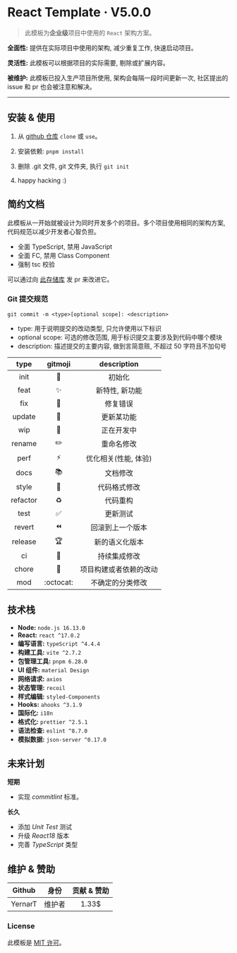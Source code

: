 # React Template &middot; V5.0.0

> 此模板为**企业级**项目中使用的 `React` 架构方案。

**全面性:** 提供在实际项目中使用的架构, 减少重复工作, 快速启动项目。

**灵活性:** 此模板可以根据项目的实际需要, 剔除或扩展内容。

**被维护:** 此模板已投入生产项目所使用, 架构会每隔一段时间更新一次, 社区提出的 issue 和 pr 也会被注意和解决。

---

## 安装 & 使用

1. 从 [github 仓库](https://github.com/YernarT/react_template) `clone` 或 `use`。

2. 安装依赖: `pnpm install`

3. 删除 .git 文件, git 文件夹, 执行 `git init`

4. happy hacking :)

## 简约文档

此模板从一开始就被设计为同时开发多个的项目。多个项目使用相同的架构方案, 代码规范以减少开发者心智负担。

- 全面 TypeScript, 禁用 JavaScript
- 全面 FC, 禁用 Class Component
- 强制 tsc 校验

可以通过向 [此存储库](https://github.com/YernarT/react_template) 发 pr 来改进它。

### Git 提交规范

`git commit -m <type>[optional scope]: <description>`

- type: 用于说明提交的改动类型, 只允许使用以下标识
- optional scope: 可选的修改范围, 用于标识提交主要涉及到代码中哪个模块
- description: 描述提交的主要内容, 做到言简意赅, 不超过 50 字符且不加句号

|   type   |         gitmoji          |      description       |
| :------: | :----------------------: | :--------------------: |
|   init   |        :rainbow:         |         初始化         |
|   feat   |        :sparkles:        |     新特性, 新功能     |
|   fix    |          :bug:           |        修复错误        |
|  update  |         :hammer:         |       更新某功能       |
|   wip    |      :construction:      |       正在开发中       |
|  rename  |        :pencil2:         |       重命名修改       |
|   perf   |          :zap:           |  优化相关(性能, 体验)  |
|   docs   |         :books:          |        文档修改        |
|  style   |       :nail_care:        |      代码格式修改      |
| refactor |        :recycle:         |        代码重构        |
|   test   |    :white_check_mark:    |        更新测试        |
|  revert  |         :rewind:         |    回滚到上一个版本    |
| release  |         :trophy:         |     新的语义化版本     |
|    ci    | :vertical_traffic_light: |      持续集成修改      |
|  chore   |         :wrench:         | 项目构建或者依赖的改动 |
|   mod    |        :octocat:         |    不确定的分类修改    |

## 技术栈

- **Node:** `node.js 16.13.0`
- **React:** `react ^17.0.2`
- **编写语言:** `typeScript ^4.4.4`
- **构建工具:** `vite ^2.7.2`
- **包管理工具:** `pnpm 6.28.0`
- **UI 组件:** `material Design`
- **网络请求:** `axios`
- **状态管理:** `recoil`
- **样式编辑:** `styled-Components`
- **Hooks:** `ahooks ^3.1.9`
- **国际化:** `i18n`
- **格式化:** `prettier ^2.5.1`
- **语法检查:** `eslint ^8.7.0`
- **模拟数据:** `json-server ^0.17.0`

## 未来计划

**短期**

- 实现 _commitlint_ 标准。

**长久**

- 添加 _Unit Test_ 测试
- 升级 _React18_ 版本
- 完善 _TypeScript_ 类型

## 维护 & 赞助

| Github  |  身份  | 贡献 & 赞助 |
| :-----: | :----: | :---------: |
| YernarT | 维护者 |    1.33$    |

### License

此模板是 [MIT 许可](./LICENSE)。
